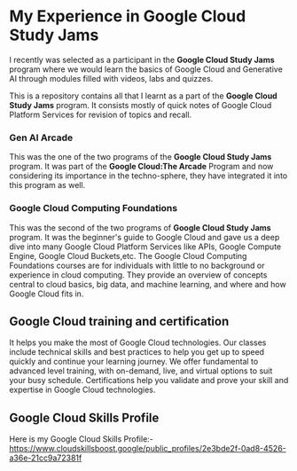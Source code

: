 # My Experience in Google Cloud Study Jams

I recently was selected as a participant in the **Google Cloud Study Jams** program where we would learn the basics of Google Cloud and Generative AI through modules filled with videos, labs and quizzes.

This is a repository contains all that I learnt as a part of the **Google Cloud Study Jams** program. It consists mostly of quick notes of Google Cloud Platform Services for revision of topics and recall. 

### Gen AI Arcade

This was the one of the two programs of the **Google Cloud Study Jams** program. It was part of the **Google Cloud:The Arcade** Program and now considering its importance in the techno-sphere, they have integrated it into this program as well.

### Google Cloud Computing Foundations

This was the second of the two programs of **Google Cloud Study Jams** program. It was the beginner's guide to Google Cloud and gave us a deep dive into many Google Cloud Platform Services like APIs, Google Compute Engine, Google Cloud Buckets,etc. The Google Cloud Computing Foundations courses are for individuals with little to no background or experience in cloud computing. They provide an overview of concepts central to cloud basics, big data, and machine learning, and where and how Google Cloud fits in.

## Google Cloud training and certification

It helps you make the most of Google Cloud technologies. Our classes include technical skills and best practices to help you get up to speed quickly and continue your learning journey. We offer fundamental to advanced level training, with on-demand, live, and virtual options to suit your busy schedule. Certifications help you validate and prove your skill and expertise in Google Cloud technologies.

## Google Cloud Skills Profile

Here is my Google Cloud Skills Profile:-
<https://www.cloudskillsboost.google/public_profiles/2e3bde2f-0ad8-4526-a36e-21cc9a72381f>
